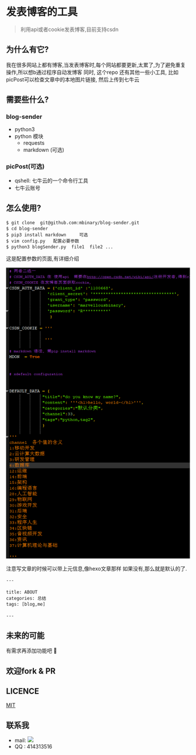# 发表博客的工具
>利用api或者cookie发表博客,目前支持csdn

## 为什么有它?
我在很多网站上都有博客,当发表博客时,每个网站都要更新,太累了,为了避免重复操作,所以想b通过程序自动发博客
同时, 这个repo 还有其他一些小工具, 比如 picPost可以检查文章中的本地图片链接, 然后上传到七牛云

## 需要些什么?

### blog-sender
* python3
* python 模块
    - requests
    - markdown (可选)
    

### picPost(可选)
* qshell: 七牛云的一个命令行工具
* 七牛云账号

## 怎么使用?
```shell
$ git clone  git@github.com:mbinary/blog-sender.git
$ cd blog-sender
$ pip3 install markdown     可选
$ vim config.py   配置必要参数
$ python3 blogSender.py  file1  file2 ...

```
这是配置参数的页面,有详细介绍

![](src/conf.png)

注意写文章的时候可以带上元信息,像hexo文章那样
如果没有,那么就是默认的了.
```
---

title: ABOUT
categories: 总结
tags: [blog,me]

---
```

## 未来的可能
有需求再添加功能吧 :see_no_evil:

## 欢迎fork & PR

## LICENCE
[MIT](LICENCE-MIT.txt)

## 联系我
* mail: <img style="display:inline" src="http://ounix1xcw.bkt.clouddn.com/gmail.png"></img>
* QQ  : 414313516 
